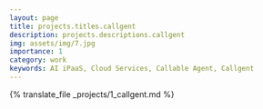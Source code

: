 ```yaml
---
layout: page
title: projects.titles.callgent
description: projects.descriptions.callgent
img: assets/img/7.jpg
importance: 1
category: work
keywords: AI iPaaS, Cloud Services, Callable Agent, Callgent
---
```


{% translate_file _projects/1_callgent.md %}
